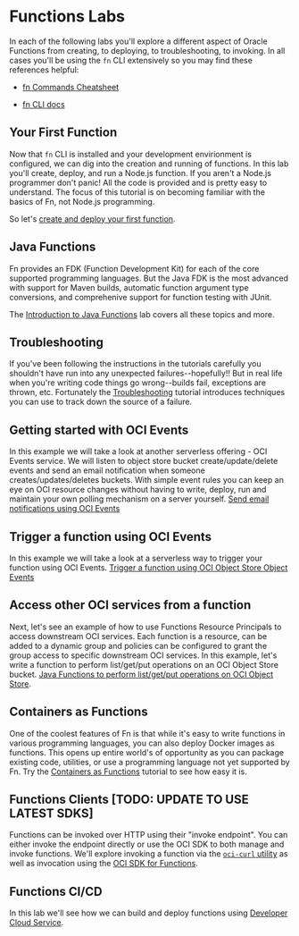 # Functions Labs

In each of the following labs you'll explore a different aspect of Oracle
Functions from creating, to deploying, to troubleshooting, to invoking.  In all
cases you'll be using the `fn` CLI extensively so you may find these references
helpful:

* [fn Commands
  Cheatsheet](https://github.com/sachin-pikle/functionslab/wiki/Functions-Commands-Cheatsheet)

* [fn CLI docs](https://github.com/fnproject/docs/blob/master/cli/README.md)

## Your First Function

Now that `fn` CLI is installed and your development envirionment is configured,
we can dig into the creation and running of functions.  In this lab you'll
create, deploy, and run a Node.js function.  If you aren't a Node.js programmer
don't panic! All the code is provided and is pretty easy to understand.  The
focus of this tutorial is on becoming familiar with the basics of Fn, not
Node.js programming.

So let's [create and deploy your first function](3-First-Function.md).

## Java Functions

Fn provides an FDK (Function Development Kit) for each of the core supported
programming languages.  But the Java FDK is the most advanced with support for
Maven builds, automatic function argument type conversions, and comprehenive
support for function testing with JUnit.

The [Introduction to Java Functions](4-Java-Functions.md) lab covers all these
topics and more.

## Troubleshooting

If you've been following the instructions in the tutorials carefully you
shouldn't have run into any unexpected failures--hopefully!!  But in real life
when you're writing code things go wrong--builds fail, exceptions are thrown,
etc.  Fortunately the
[Troubleshooting](5-Troubleshooting.md) tutorial
introduces techniques you can use to track down the source of a failure.

## Getting started with OCI Events

In this example we will take a look at another serverless offering - OCI Events service. We will listen to object store bucket create/update/delete events and send an email notification when someone creates/updates/deletes buckets. With simple event rules you can keep an eye on OCI resource changes without having to write, deploy, run and maintain your own polling mechanism on a server yourself.
[Send email notifications using OCI Events ](https://docs.cloud.oracle.com/iaas/Content/Events/Concepts/eventsgetstarted.htm)


## Trigger a function using OCI Events

In this example we will take a look at a serverless way to trigger your function using OCI Events.
[Trigger a function using OCI Object Store Object Events](https://blogs.oracle.com/developers/oracle-functions-invoking-functions-automatically-with-cloud-events)

## Access other OCI services from a function

Next, let's see an example of how to use Functions Resource Principals to access downstream OCI services. Each function is a resource, can be added to a dynamic group and policies can be configured to grant the group access to specific downstream OCI services. In this example, let's write a function to perform list/get/put operations on an OCI Object Store bucket.
[Java Functions to perform list/get/put operations on OCI Object Store](https://github.com/abhirockzz/oracle-functions-oci-object-store).

## Containers as Functions

One of the coolest features of Fn is that while it's easy to write functions in
various programming languages, you can also deploy Docker images as functions.
This opens up entire world's of opportunity as you can package existing code,
utilities, or use a programming language not yet supported by Fn.  Try the
[Containers as Functions](6-Container-as-Function.md)
tutorial to see how easy it is.

## Functions Clients [TODO: UPDATE TO USE LATEST SDKS]

Functions can be invoked over HTTP using their "invoke endpoint".  You can
either invoke the endpoint directly or use the OCI SDK to both manage and invoke
functions.  We'll explore invoking a function via the
[`oci-curl` utility](7-Functions-Clients.md) as well as invocation using the
[OCI SDK for Functions](8-Functions-Clients-SDK.md).

## Functions CI/CD

In this lab we'll see how we can build and deploy functions using [Developer
Cloud Service](9-Functions-CICD.md).
